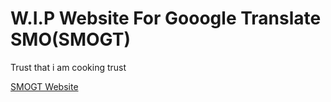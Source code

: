 # W.I.P Website For Gooogle Translate SMO(SMOGT)
Trust that i am cooking trust

[SMOGT Website](https://2fast2cool.github.io/2Fast2Cool-SMOGT.github.io/)
